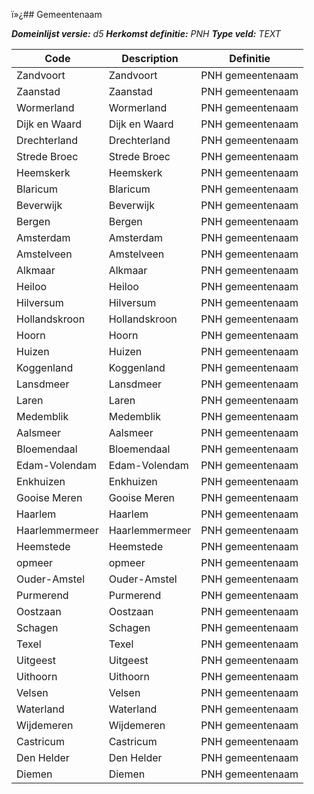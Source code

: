 ï»¿## Gemeentenaam

*__Domeinlijst versie:__ d5*
*__Herkomst definitie:__ PNH*
*__Type veld:__ TEXT*

|__Code__ |__Description__ |__Definitie__	|
|	---	|	---	|   ---	| 
| Zandvoort | Zandvoort | PNH gemeentenaam |
| Zaanstad | Zaanstad | PNH gemeentenaam |
| Wormerland | Wormerland | PNH gemeentenaam |
| Dijk en Waard | Dijk en Waard | PNH gemeentenaam |
| Drechterland | Drechterland | PNH gemeentenaam |
| Strede Broec | Strede Broec | PNH gemeentenaam |
| Heemskerk | Heemskerk | PNH gemeentenaam |
| Blaricum | Blaricum | PNH gemeentenaam |
| Beverwijk | Beverwijk | PNH gemeentenaam |
| Bergen | Bergen | PNH gemeentenaam |
| Amsterdam | Amsterdam | PNH gemeentenaam |
| Amstelveen | Amstelveen | PNH gemeentenaam |
| Alkmaar | Alkmaar | PNH gemeentenaam |
| Heiloo | Heiloo | PNH gemeentenaam |
| Hilversum | Hilversum | PNH gemeentenaam |
| Hollandskroon | Hollandskroon | PNH gemeentenaam |
| Hoorn | Hoorn | PNH gemeentenaam |
| Huizen | Huizen | PNH gemeentenaam |
| Koggenland | Koggenland | PNH gemeentenaam |
| Lansdmeer | Lansdmeer | PNH gemeentenaam |
| Laren | Laren | PNH gemeentenaam |
| Medemblik | Medemblik | PNH gemeentenaam |
| Aalsmeer | Aalsmeer | PNH gemeentenaam |
| Bloemendaal | Bloemendaal | PNH gemeentenaam |
| Edam-Volendam | Edam-Volendam | PNH gemeentenaam |
| Enkhuizen | Enkhuizen | PNH gemeentenaam |
| Gooise Meren | Gooise Meren | PNH gemeentenaam |
| Haarlem | Haarlem | PNH gemeentenaam |
| Haarlemmermeer | Haarlemmermeer | PNH gemeentenaam |
| Heemstede | Heemstede | PNH gemeentenaam |
| opmeer | opmeer | PNH gemeentenaam |
| Ouder-Amstel | Ouder-Amstel | PNH gemeentenaam |
| Purmerend | Purmerend | PNH gemeentenaam |
| Oostzaan | Oostzaan | PNH gemeentenaam |
| Schagen | Schagen | PNH gemeentenaam |
| Texel | Texel | PNH gemeentenaam |
| Uitgeest | Uitgeest | PNH gemeentenaam |
| Uithoorn | Uithoorn | PNH gemeentenaam |
| Velsen | Velsen | PNH gemeentenaam |
| Waterland | Waterland | PNH gemeentenaam |
| Wijdemeren | Wijdemeren | PNH gemeentenaam |
| Castricum | Castricum | PNH gemeentenaam |
| Den Helder | Den Helder | PNH gemeentenaam |
| Diemen | Diemen | PNH gemeentenaam |
